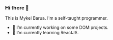 ### Hi there 👋

This is Mykel Barua. I'm a self-taught programmer. 

- 🔭 I’m currently working on some DOM projects.
- 🌱 I’m currently learning ReactJS.
<!-- - 👯 I’m looking to collaborate on ...
- 🤔 I’m looking for help with ...
- 💬 Ask me about ...
- 📫 How to reach me: ...
- 😄 Pronouns: ...
- ⚡ Fun fact: ... -->

